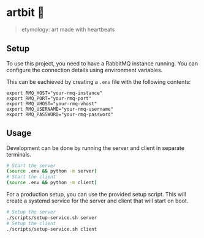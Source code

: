 # artbit 🎨

> etymology: art made with heartbeats

## Setup

To use this project, you need to have a RabbitMQ instance running.
You can configure the connection details using environment variables.

This can be eachieved by creating a `.env` file with the following contents:

```
export RMQ_HOST="your-rmq-instance"
export RMQ_PORT="your-rmq-port"
export RMQ_VHOST="your-rmq-vhost"
export RMQ_USERNAME="your-rmq-username"
export RMQ_PASSWORD="your-rmq-password"
```

## Usage

Development can be done by running the server and client in separate terminals.

```bash
# Start the server
(source .env && python -m server)
# Start the client
(source .env && python -m client)
```

For a production setup, you can use the provided setup script.
This will create a systemd service for the server and client that will start on boot.

```bash
# Setup the server
./scripts/setup-service.sh server
# Setup the client
./scripts/setup-service.sh client
```
